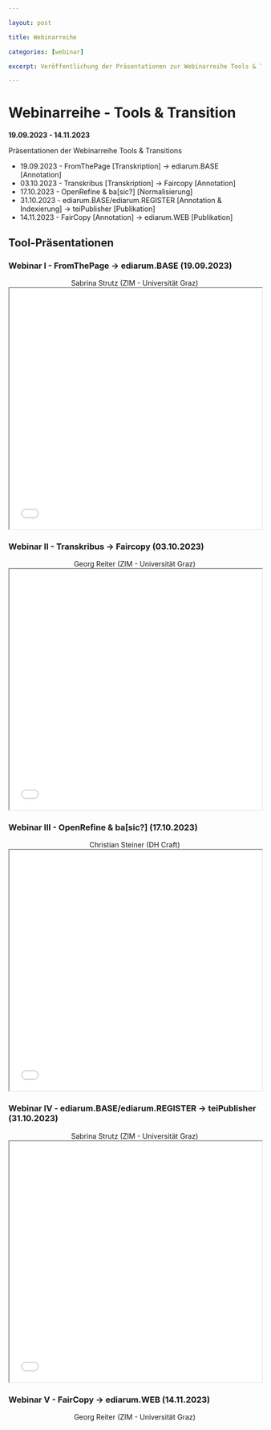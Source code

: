 ```yaml
---

layout: post

title: Webinarreihe

categories: [webinar]

excerpt: Veröffentlichung der Präsentationen zur Webinarreihe Tools & Transition

---
```



# Webinarreihe - Tools & Transition
**19.09.2023 - 14.11.2023**

Präsentationen der Webinarreihe Tools & Transitions

- 19.09.2023 - FromThePage [Transkription] → ediarum.BASE [Annotation]
- 03.10.2023 - Transkribus [Transkription] → Faircopy [Annotation]
- 17.10.2023 - OpenRefine & ba[sic?] [Normalisierung] 
- 31.10.2023 - ediarum.BASE/ediarum.REGISTER [Annotation & Indexierung] → teiPublisher [Publikation] 
- 14.11.2023 - FairCopy [Annotation] → ediarum.WEB [Publikation] 


## Tool-Präsentationen

### Webinar I - FromThePage → ediarum.BASE (19.09.2023) 
<div align="center">Sabrina Strutz (ZIM - Universität Graz)</div>
<iframe src="../data/webinars/slides/Tools_and_Transitions_I_FromThePage-ediarum.pdf" width="100%" height="480px"></iframe>

### Webinar II - Transkribus → Faircopy (03.10.2023)
<div align="center">Georg Reiter (ZIM - Universität Graz)</div>
<iframe src="../data/webinars/slides/Tools_and_Transitions_IV_ediarum-TEIPublisher.pdf" width="100%" height="480px"></iframe>

### Webinar III - OpenRefine & ba[sic?] (17.10.2023)
<div align="center">Christian Steiner (DH Craft)</div>
<iframe src="../data/webinars/slides/Tools_and_Transitions_III_OpenRefine-basic.pdf" width="100%" height="480px"></iframe>

### Webinar IV - ediarum.BASE/ediarum.REGISTER → teiPublisher (31.10.2023)
<div align="center">Sabrina Strutz (ZIM - Universität Graz)</div>
<iframe src="../data/webinars/slides/Tools_and_Transitions_IV_ediarum-TEIPublisher.pdf" width="100%" height="480px"></iframe>

### Webinar V - FairCopy → ediarum.WEB (14.11.2023)
<div align="center">Georg Reiter (ZIM - Universität Graz)</div>


